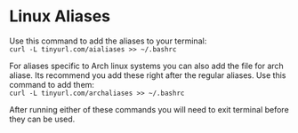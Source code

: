 # Linux Aliases
Use this command to add the aliases to your terminal:\
` curl -L tinyurl.com/aialiases >> ~/.bashrc `

For aliases specific to Arch linux systems you can also add the file for arch aliase.
Its recommend you add these right after the regular aliases.
Use this command to add them:\
` curl -L tinyurl.com/archaliases >> ~/.bashrc `

After running either of these commands you will need to exit terminal before they can be used.
